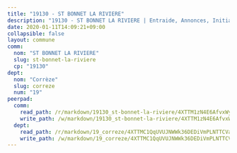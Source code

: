 ```yaml
---
title: "19130 - ST BONNET LA RIVIERE"
description: "19130 - ST BONNET LA RIVIERE | Entraide, Annonces, Initiatives"
date: 2020-01-11T14:09:21+09:00
collapsible: false
layout: commune
comm:
  nom: "ST BONNET LA RIVIERE"
  slug: st-bonnet-la-riviere
  cp: "19130"
dept:
  nom: "Corrèze"
  slug: correze
  num: "19"
peerpad:
  comm:
    read_path: /r/markdown/19130_st-bonnet-la-riviere/4XTTM1zN4E6AfvxWypcaGjACpLX7YqPVHk9tr3u5gXM31huv5
    write_path: /w/markdown/19130_st-bonnet-la-riviere/4XTTM1zN4E6AfvxWypcaGjACpLX7YqPVHk9tr3u5gXM31huv5-K3TgUoBmuLfhfx3q6DtpwnP4rGGjK9QuYHRT7MpYGrCmpHXgCieh1m9Fc3HWVMkfpQqZ8kBSHZyN8NhNXWmm9ddUrAJWAtVMcKfSnp7yhP34GjNFRT8iquobfDnFuo33YaeRCCKX
  dept:
    read_path: /r/markdown/19_correze/4XTTMC1QqUVUJNWWk36DEDiVmPLNTTCVay5E5gwEvpSf36VsS
    write_path: /w/markdown/19_correze/4XTTMC1QqUVUJNWWk36DEDiVmPLNTTCVay5E5gwEvpSf36VsS-K3TgUzu4fqyixiBZaA5Ejd2iCC9xJnV2MqYc8L2r22c4qVWWx9VnJmMAAFTQjLmwLDBGZ9pgHdAtPGZHV6pZb6y2bhgaqXFUJ1Fp1QgihzJpszTr9ow8JcXoeYzTUZfY7Rzzn9sS
---
```


